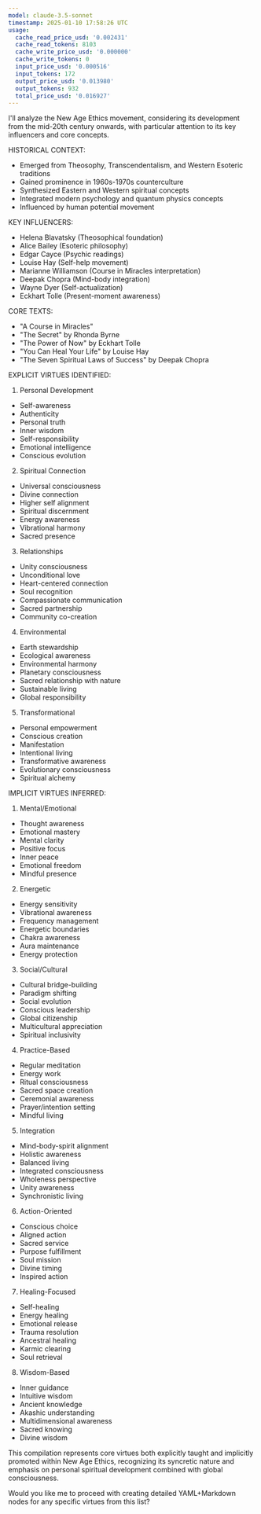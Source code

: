```yaml
---
model: claude-3.5-sonnet
timestamp: 2025-01-10 17:58:26 UTC
usage:
  cache_read_price_usd: '0.002431'
  cache_read_tokens: 8103
  cache_write_price_usd: '0.000000'
  cache_write_tokens: 0
  input_price_usd: '0.000516'
  input_tokens: 172
  output_price_usd: '0.013980'
  output_tokens: 932
  total_price_usd: '0.016927'
---
```


I'll analyze the New Age Ethics movement, considering its development from the mid-20th century onwards, with particular attention to its key influencers and core concepts.

HISTORICAL CONTEXT:
- Emerged from Theosophy, Transcendentalism, and Western Esoteric traditions
- Gained prominence in 1960s-1970s counterculture
- Synthesized Eastern and Western spiritual concepts
- Integrated modern psychology and quantum physics concepts
- Influenced by human potential movement

KEY INFLUENCERS:
- Helena Blavatsky (Theosophical foundation)
- Alice Bailey (Esoteric philosophy)
- Edgar Cayce (Psychic readings)
- Louise Hay (Self-help movement)
- Marianne Williamson (Course in Miracles interpretation)
- Deepak Chopra (Mind-body integration)
- Wayne Dyer (Self-actualization)
- Eckhart Tolle (Present-moment awareness)

CORE TEXTS:
- "A Course in Miracles"
- "The Secret" by Rhonda Byrne
- "The Power of Now" by Eckhart Tolle
- "You Can Heal Your Life" by Louise Hay
- "The Seven Spiritual Laws of Success" by Deepak Chopra

EXPLICIT VIRTUES IDENTIFIED:

1. Personal Development
- Self-awareness
- Authenticity
- Personal truth
- Inner wisdom
- Self-responsibility
- Emotional intelligence
- Conscious evolution

2. Spiritual Connection
- Universal consciousness
- Divine connection
- Higher self alignment
- Spiritual discernment
- Energy awareness
- Vibrational harmony
- Sacred presence

3. Relationships
- Unity consciousness
- Unconditional love
- Heart-centered connection
- Soul recognition
- Compassionate communication
- Sacred partnership
- Community co-creation

4. Environmental
- Earth stewardship
- Ecological awareness
- Environmental harmony
- Planetary consciousness
- Sacred relationship with nature
- Sustainable living
- Global responsibility

5. Transformational
- Personal empowerment
- Conscious creation
- Manifestation
- Intentional living
- Transformative awareness
- Evolutionary consciousness
- Spiritual alchemy

IMPLICIT VIRTUES INFERRED:

1. Mental/Emotional
- Thought awareness
- Emotional mastery
- Mental clarity
- Positive focus
- Inner peace
- Emotional freedom
- Mindful presence

2. Energetic
- Energy sensitivity
- Vibrational awareness
- Frequency management
- Energetic boundaries
- Chakra awareness
- Aura maintenance
- Energy protection

3. Social/Cultural
- Cultural bridge-building
- Paradigm shifting
- Social evolution
- Conscious leadership
- Global citizenship
- Multicultural appreciation
- Spiritual inclusivity

4. Practice-Based
- Regular meditation
- Energy work
- Ritual consciousness
- Sacred space creation
- Ceremonial awareness
- Prayer/intention setting
- Mindful living

5. Integration
- Mind-body-spirit alignment
- Holistic awareness
- Balanced living
- Integrated consciousness
- Wholeness perspective
- Unity awareness
- Synchronistic living

6. Action-Oriented
- Conscious choice
- Aligned action
- Sacred service
- Purpose fulfillment
- Soul mission
- Divine timing
- Inspired action

7. Healing-Focused
- Self-healing
- Energy healing
- Emotional release
- Trauma resolution
- Ancestral healing
- Karmic clearing
- Soul retrieval

8. Wisdom-Based
- Inner guidance
- Intuitive wisdom
- Ancient knowledge
- Akashic understanding
- Multidimensional awareness
- Sacred knowing
- Divine wisdom

This compilation represents core virtues both explicitly taught and implicitly promoted within New Age Ethics, recognizing its syncretic nature and emphasis on personal spiritual development combined with global consciousness.

Would you like me to proceed with creating detailed YAML+Markdown nodes for any specific virtues from this list?